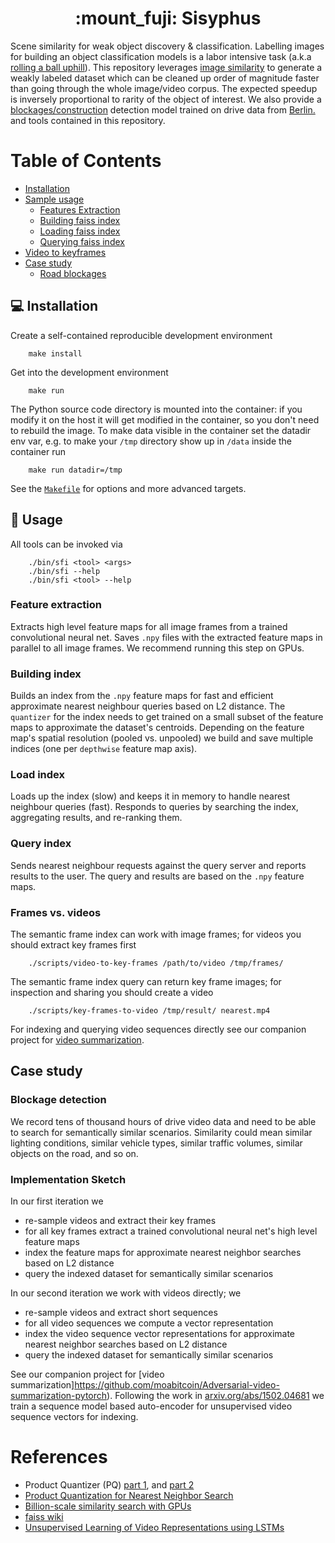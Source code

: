<h1 align='center'>:mount_fuji: Sisyphus</h1>

Scene similarity for weak object discovery & classification. Labelling images for building an object classification models is a labor intensive task (a.k.a [rolling a ball uphill](https://en.wikipedia.org/wiki/Sisyphus)). This repository leverages [image similarity](https://www.github.com/facebookresearch/faiss) to generate a weakly labeled dataset which can be cleaned up order of magnitude faster than going through the whole image/video corpus. The expected speedup is inversely proportional to rarity of the object of interest. We also provide a [blockages/construction](https://github.com/moabitcoin/sisyphus/releases/tag/v1.0.0) detection model trained on drive data from [Berlin.](https://hoodmaps.com/berlin-neighborhood-map) and tools contained in this repository.

# Table of Contents
* [Installation](#computer-installation)
* [Sample usage](#tada-usage)
  - [Features Extraction](#architectures)
  - [Building faiss index](#environments)
  - [Loading faiss index](#environments)
  - [Querying faiss index](#environments)
* [Video to keyframes]()
* [Case study]()
  - [Road blockages]()

## :computer: Installation

Create a self-contained reproducible development environment

```
    make install
```
Get into the development environment
```
    make run
```
The Python source code directory is mounted into the container: if you modify it on the host it will get modified in the container, so you don't need to rebuild the image. To make data visible in the container set the datadir env var, e.g. to make your `/tmp` directory show up in `/data` inside the container run
```
    make run datadir=/tmp
```
See the [`Makefile`](./Makefile) for options and more advanced targets.

## :tada: Usage

All tools can be invoked via
```
    ./bin/sfi <tool> <args>
    ./bin/sfi --help
    ./bin/sfi <tool> --help
```

### Feature extraction

Extracts high level feature maps for all image frames from a trained convolutional neural net.
Saves `.npy` files with the extracted feature maps in parallel to all image frames.
We recommend running this step on GPUs.


### Building index

Builds an index from the `.npy` feature maps for fast and efficient approximate nearest neighbour queries based on L2 distance. The `quantizer` for the index needs to get trained on a small subset of the feature maps to approximate the dataset's centroids. Depending on the feature map's spatial resolution (pooled vs. unpooled) we build and save multiple indices (one per `depthwise` feature map axis).

### Load index

Loads up the index (slow) and keeps it in memory to handle nearest neighbour queries (fast).
Responds to queries by searching the index, aggregating results, and re-ranking them.

### Query index

Sends nearest neighbour requests against the query server and reports results to the user.
The query and results are based on the `.npy` feature maps.

### Frames vs. videos

The semantic frame index can work with image frames; for videos you should extract key frames first

```
    ./scripts/video-to-key-frames /path/to/video /tmp/frames/
```
The semantic frame index query can return key frame images; for inspection and sharing you should create a video
```
    ./scripts/key-frames-to-video /tmp/result/ nearest.mp4
```
For indexing and querying video sequences directly see our companion project for [video summarization](https://github.com/moabitcoin/Adversarial-video-summarization-pytorch).


## Case study
### Blockage detection

We record tens of thousand hours of drive video data and need to be able to search for semantically similar scenarios. Similarity could mean similar lighting conditions, similar vehicle types, similar traffic volumes, similar objects on the road, and so on.

### Implementation Sketch

In our first iteration we
- re-sample videos and extract their key frames
- for all key frames extract a trained convolutional neural net's high level feature maps
- index the feature maps for approximate nearest neighbor searches based on L2 distance
- query the indexed dataset for semantically similar scenarios

In our second iteration we work with videos directly; we
- re-sample videos and extract short sequences
- for all video sequences we compute a vector representation
- index the video sequence vector representations for approximate nearest neighbor searches based on L2 distance
- query the indexed dataset for semantically similar scenarios

See our companion project for [video summarization]https://github.com/moabitcoin/Adversarial-video-summarization-pytorch). Following the work in [arxiv.org/abs/1502.04681](https://arxiv.org/abs/1502.04681) we train a sequence model based auto-encoder for unsupervised video sequence vectors for indexing.

# References

- Product Quantizer (PQ) [part 1](http://mccormickml.com/2017/10/13/product-quantizer-tutorial-part-1/), and [part 2](http://mccormickml.com/2017/10/22/product-quantizer-tutorial-part-2/)
- [Product Quantization for Nearest Neighbor Search](https://hal.inria.fr/file/index/docid/514462/filename/paper_hal.pdf)
- [Billion-scale similarity search with GPUs](https://arxiv.org/pdf/1702.08734.pdf)
- [faiss wiki](https://github.com/facebookresearch/faiss/wiki)
- [Unsupervised Learning of Video Representations using LSTMs](https://arxiv.org/abs/1502.04681)
